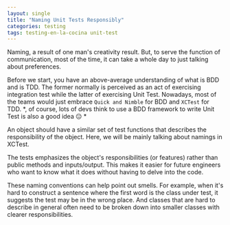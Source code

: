 ```yaml
---
layout: single
title: "Naming Unit Tests Responsibly"
categories: testing
tags: testing-en-la-cocina unit-test
---
```


Naming, a result of one man's creativity result. But, to serve the function of communication, most of the time, it can take a whole day to just talking about preferences.

Before we start, you have an above-average understanding of what is BDD and is TDD. The former normally is perceived as an act of exercising integration test while the latter of exercising Unit Test. Nowadays, most of the teams would just embrace `Quick and Nimble` for BDD and `XCTest` for TDD. *, of course, lots of devs think to use a BDD framework to write Unit Test is also a good idea 😑 *

An object should have a similar set of test functions that describes the responsibility of the object.  Here, we will be mainly talking about namings in XCTest. 

The tests emphasizes the object's responsibilities (or features) rather than public methods and inputs/output. This makes it easier for future engineers who want to know what it does without having to delve into the code.

These naming conventions can help point out smells. For example, when it's hard to construct a sentence where the first word is the class under test, it suggests the test may be in the wrong place. And classes that are hard to describe in general often need to be broken down into smaller classes with clearer responsibilities.